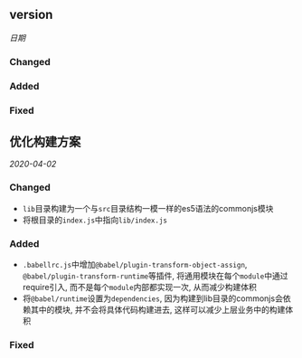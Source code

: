 ## version
*日期*
### Changed

### Added

### Fixed

## 优化构建方案

*2020-04-02*

### Changed
  - `lib`目录构建为一个与`src`目录结构一模一样的es5语法的commonjs模块
  - 将根目录的`index.js`中指向`lib/index.js`

### Added
  - `.babellrc.js`中增加`@babel/plugin-transform-object-assign`, `@babel/plugin-transform-runtime`等插件, 将通用模块在每个`module`中通过require引入, 而不是每个`module`内部都实现一次, 从而减少构建体积
  - 将`@babel/runtime`设置为`dependencies`, 因为构建到lib目录的commonjs会依赖其中的模块, 并不会将具体代码构建进去, 这样可以减少上层业务中的构建体积

### Fixed
